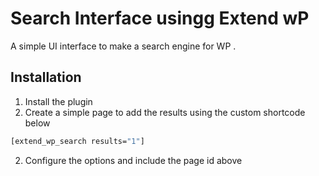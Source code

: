 # Search Interface usingg Extend wP

A simple UI interface to make a search engine for WP
.

## Installation

1. Install the plugin
2. Create a simple page to add the results using the custom shortcode below
```bash
[extend_wp_search results="1"]
```

2. Configure the options and include the page id above